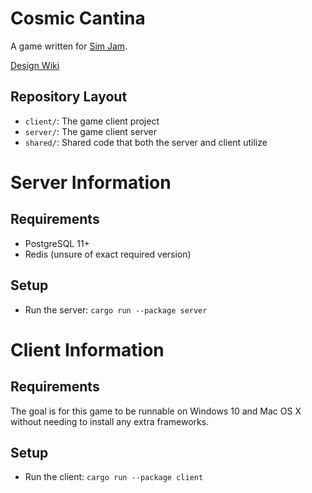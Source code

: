 # Cosmic Cantina

A game written for [Sim Jam](https://itch.io/jam/dogpit-sim-jam).

[Design Wiki](https://www.notion.so/khonsulabs/SimJam-Cosmic-Cantina-ee2cb91e444f425ca24399142970dc8f)

## Repository Layout

- `client/`: The game client project
- `server/`: The game client server
- `shared/`: Shared code that both the server and client utilize

# Server Information

## Requirements

- PostgreSQL 11+
- Redis (unsure of exact required version)

## Setup

- Run the server: `cargo run --package server`

# Client Information

## Requirements

The goal is for this game to be runnable on Windows 10 and Mac OS X without needing to install any extra frameworks.

## Setup

- Run the client: `cargo run --package client`
